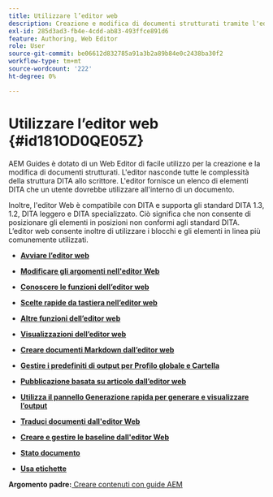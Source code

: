 ```yaml
---
title: Utilizzare l’editor web
description: Creazione e modifica di documenti strutturati tramite l'editor Web. Scopri come utilizzare l’editor web seguendo gli standard DITA nelle guide AEM.
exl-id: 285d3ad3-fb4e-4cdd-ab83-493ffce891d6
feature: Authoring, Web Editor
role: User
source-git-commit: be06612d832785a91a3b2a89b84e0c2438ba30f2
workflow-type: tm+mt
source-wordcount: '222'
ht-degree: 0%

---
```


# Utilizzare l’editor web {#id181OD0QE05Z}

AEM Guides è dotato di un Web Editor di facile utilizzo per la creazione e la modifica di documenti strutturati. L&#39;editor nasconde tutte le complessità della struttura DITA allo scrittore. L&#39;editor fornisce un elenco di elementi DITA che un utente dovrebbe utilizzare all&#39;interno di un documento.

Inoltre, l&#39;editor Web è compatibile con DITA e supporta gli standard DITA 1.3, 1.2, DITA leggero e DITA specializzato. Ciò significa che non consente di posizionare gli elementi in posizioni non conformi agli standard DITA. L’editor web consente inoltre di utilizzare i blocchi e gli elementi in linea più comunemente utilizzati.

- **[Avviare l’editor web](web-editor-launch-editor.md)**

- **[Modificare gli argomenti nell&#39;editor Web](web-editor-edit-topics.md)**

- **[Conoscere le funzioni dell’editor web](web-editor-features.md)**

- **[Scelte rapide da tastiera nell’editor web](web-editor-keyboard-shortcuts.md)**

- **[Altre funzioni dell’editor web](web-editor-other-features.md)**

- **[Visualizzazioni dell’editor web](web-editor-views.md)**

- **[Creare documenti Markdown dall’editor web](web-editor-markdown-topic.md)**

- **[Gestire i predefiniti di output per Profilo globale e Cartella](web-editor-manage-output-presets.md)**

- **[Pubblicazione basata su articolo dall’editor web](web-editor-article-publishing.md)**

- **[Utilizza il pannello Generazione rapida per generare e visualizzare l’output](web-editor-quick-generate-panel.md)**

- **[Traduci documenti dall&#39;editor Web](translate-documents-web-editor.md)**

- **[Creare e gestire le baseline dall&#39;editor Web](web-editor-baseline.md)**

- **[Stato documento](web-editor-document-states.md)**

- **[Usa etichette](web-editor-use-label.md)**


**Argomento padre:**[ Creare contenuti con guide AEM](authoring-content-xml-doc.md)
